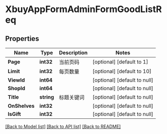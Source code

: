 # XbuyAppFormAdminFormGoodListReq

## Properties
Name | Type | Description | Notes
------------ | ------------- | ------------- | -------------
**Page** | **int32** | 当前页码 | [optional] [default to 1]
**Limit** | **int32** | 每页数量 | [optional] [default to 10]
**ViewId** | **int64** |  | [optional] [default to null]
**ShopId** | **int64** |  | [optional] [default to null]
**Title** | **string** | 标题关键词 | [optional] [default to null]
**OnShelves** | **int32** |  | [optional] [default to null]
**IsGift** | **int32** |  | [optional] [default to null]

[[Back to Model list]](../README.md#documentation-for-models) [[Back to API list]](../README.md#documentation-for-api-endpoints) [[Back to README]](../README.md)

